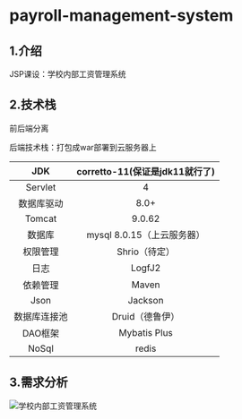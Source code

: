 # payroll-management-system

## 1.介绍
JSP课设：学校内部工资管理系统

## 2.技术栈

前后端分离

后端技术栈：打包成war部署到云服务器上

|     JDK      | corretto-11(保证是jdk11就行了) |
| :----------: | :----------------------------: |
|   Servlet    |               4                |
|  数据库驱动  |              8.0+              |
|    Tomcat    |             9.0.62             |
|    数据库    |   mysql 8.0.15（上云服务器）   |
|   权限管理   |         Shrio（待定）          |
|     日志     |             LogfJ2             |
|   依赖管理   |             Maven              |
|     Json     |            Jackson             |
| 数据库连接池 |        Druid（德鲁伊）         |
|   DAO框架    |          Mybatis Plus          |
|    NoSql     |             redis              |

## 3.需求分析

![学校内部工资管理系统](https://pymjl.oss-cn-shanghai.aliyuncs.com/picgo/%E5%AD%A6%E6%A0%A1%E5%86%85%E9%83%A8%E5%B7%A5%E8%B5%84%E7%AE%A1%E7%90%86%E7%B3%BB%E7%BB%9F.png)

